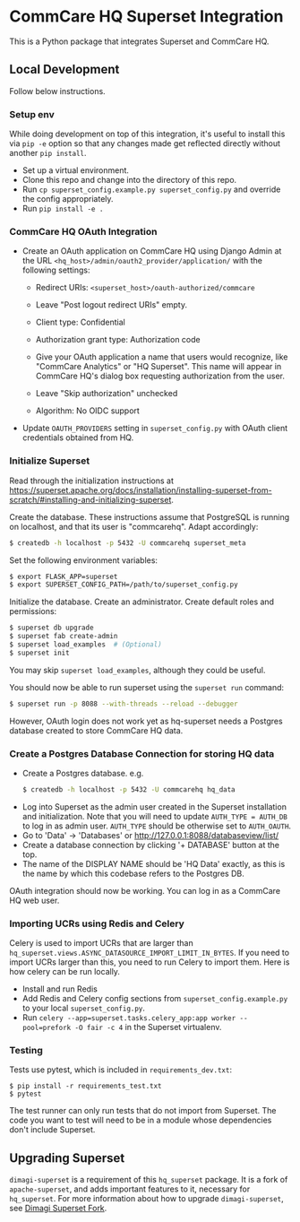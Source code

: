 CommCare HQ Superset Integration
================================

This is a Python package that integrates Superset and CommCare HQ.

Local Development
-----------------

Follow below instructions.

### Setup env

While doing development on top of this integration, it's useful to
install this via `pip -e` option so that any changes made get reflected
directly without another `pip install`.

- Set up a virtual environment.
- Clone this repo and change into the directory of this repo.
- Run `cp superset_config.example.py superset_config.py` and override
  the config appropriately.
- Run `pip install -e .`

### CommCare HQ OAuth Integration

- Create an OAuth application on CommCare HQ using Django Admin at the URL
  `<hq_host>/admin/oauth2_provider/application/` with the following settings:

  - Redirect URIs: `<superset_host>/oauth-authorized/commcare`

  - Leave "Post logout redirect URIs" empty.

  - Client type: Confidential

  - Authorization grant type: Authorization code

  - Give your OAuth application a name that users would recognize,
    like "CommCare Analytics" or "HQ Superset". This name will appear
    in CommCare HQ's dialog box requesting authorization from the
    user.

  - Leave "Skip authorization" unchecked

  - Algorithm: No OIDC support

- Update `OAUTH_PROVIDERS` setting in `superset_config.py` with OAuth
  client credentials obtained from HQ.


### Initialize Superset

Read through the initialization instructions at
https://superset.apache.org/docs/installation/installing-superset-from-scratch/#installing-and-initializing-superset.

Create the database. These instructions assume that PostgreSQL is
running on localhost, and that its user is "commcarehq". Adapt
accordingly:
```bash
$ createdb -h localhost -p 5432 -U commcarehq superset_meta
```

Set the following environment variables:
```bash
$ export FLASK_APP=superset
$ export SUPERSET_CONFIG_PATH=/path/to/superset_config.py
```

Initialize the database. Create an administrator. Create default roles
and permissions:
```bash
$ superset db upgrade
$ superset fab create-admin
$ superset load_examples  # (Optional)
$ superset init
```
You may skip `superset load_examples`, although they could be useful.

You should now be able to run superset using the `superset run` command:
```bash
$ superset run -p 8088 --with-threads --reload --debugger
```
However, OAuth login does not work yet as hq-superset needs a Postgres
database created to store CommCare HQ data.


### Create a Postgres Database Connection for storing HQ data

- Create a Postgres database. e.g.
  ```bash
  $ createdb -h localhost -p 5432 -U commcarehq hq_data
  ```
- Log into Superset as the admin user created in the Superset
  installation and initialization. Note that you will need to update
  `AUTH_TYPE = AUTH_DB` to log in as admin user. `AUTH_TYPE` should be
  otherwise set to `AUTH_OAUTH`.
- Go to 'Data' -> 'Databases' or http://127.0.0.1:8088/databaseview/list/
- Create a database connection by clicking '+ DATABASE' button at the top.
- The name of the DISPLAY NAME should be 'HQ Data' exactly, as this is
  the name by which this codebase refers to the Postgres DB.

OAuth integration should now be working. You can log in as a CommCare
HQ web user.


### Importing UCRs using Redis and Celery


Celery is used to import UCRs that are larger than
`hq_superset.views.ASYNC_DATASOURCE_IMPORT_LIMIT_IN_BYTES`. If you need
to import UCRs larger than this, you need to run Celery to import them.
Here is how celery can be run locally.

- Install and run Redis
- Add Redis and Celery config sections from
  `superset_config.example.py` to your local `superset_config.py`.
- Run
  `celery --app=superset.tasks.celery_app:app worker --pool=prefork -O fair -c 4`
  in the Superset virtualenv.


### Testing

Tests use pytest, which is included in `requirements_dev.txt`:

    $ pip install -r requirements_test.txt
    $ pytest

The test runner can only run tests that do not import from Superset. The
code you want to test will need to be in a module whose dependencies
don't include Superset.


Upgrading Superset
------------------

`dimagi-superset` is a requirement of this `hq_superset` package. It is
a fork of `apache-superset`, and adds important features to it,
necessary for `hq_superset`. For more information about how to upgrade
`dimagi-superset`, see [Dimagi Superset Fork](apache-superset.md).
